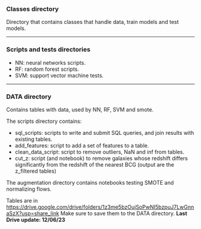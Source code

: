 ### Classes directory

Directory that contains classes that handle data, train models and test models.

-----------------------------------
### Scripts and tests directories

+ NN: neural networks scripts.
+ RF: random forest scripts.
+ SVM: support vector machine tests.

-----------------------------------
### DATA directory

Contains tables with data, used by NN, RF, SVM and smote. 

The scripts directory contains:

+ sql_scripts: scripts to write and submit SQL queries, and join results with existing tables.
+ add_features: script to add a set of features to a table.
+ clean_data_script: script to remove outliers, NaN and inf from tables.
+ cut_z: script (and notebook) to remove galaxies whose redshift differs significantly from the redshift of the nearest BCG (output are the z_filtered tables)

The augmentation directory contains notebooks testing SMOTE and normalizing flows.

Tables are in https://drive.google.com/drive/folders/1z3me5bzOujSoPwNI5bzpuJ7LwGnnaSzX?usp=share_link
Make sure to save them to the DATA directory.
**Last Drive update: 12/06/23**
